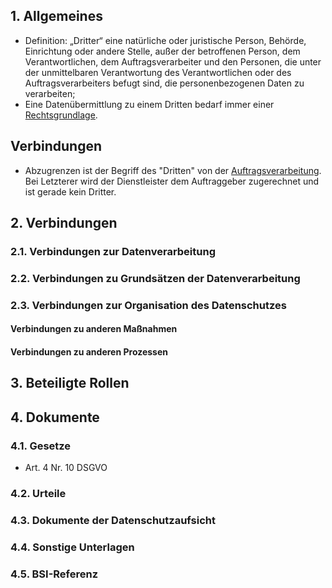 ## 1. Allgemeines
- Definition: „Dritter“ eine natürliche oder juristische Person, Behörde, Einrichtung oder andere Stelle, außer der betroffenen Person, dem Verantwortlichen, dem Auftragsverarbeiter und den Personen, die unter der unmittelbaren Verantwortung des Verantwortlichen oder des Auftragsverarbeiters befugt sind, die personenbezogenen Daten zu verarbeiten;
- Eine Datenübermittlung zu einem Dritten bedarf immer einer [Rechtsgrundlage](../Grundsaetze-Datenverarbeitung/Rechtmaessigkeit.md).
## Verbindungen
- Abzugrenzen ist der Begriff des "Dritten" von der [Auftragsverarbeitung](../Datenverarbeitung/Auftragsverarbeitung.md). Bei Letzterer wird der Dienstleister dem Auftraggeber zugerechnet und ist gerade kein Dritter.
## 2. Verbindungen
### 2.1. Verbindungen zur Datenverarbeitung
### 2.2. Verbindungen zu Grundsätzen der Datenverarbeitung
### 2.3. Verbindungen zur Organisation des Datenschutzes
#### Verbindungen zu anderen Maßnahmen
#### Verbindungen zu anderen Prozessen
## 3. Beteiligte Rollen
## 4. Dokumente
### 4.1. Gesetze
- Art. 4 Nr. 10 DSGVO
### 4.2. Urteile
### 4.3. Dokumente der Datenschutzaufsicht
### 4.4. Sonstige Unterlagen
### 4.5. BSI-Referenz